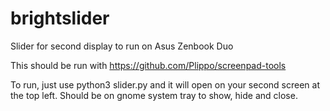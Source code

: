 # brightslider
Slider for second display to run on Asus Zenbook Duo

This should be run with https://github.com/Plippo/screenpad-tools 

To run, just use python3 slider.py and it will open on your second screen at the top left.
Should be on gnome system tray to show, hide and close.
